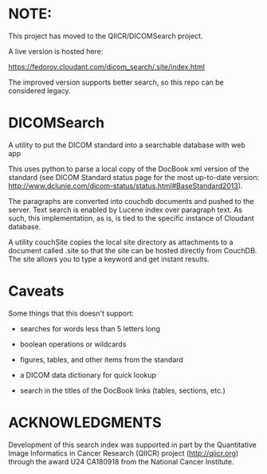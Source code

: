 NOTE:
=====

This project has moved to the QIICR/DICOMSearch project.

A live version is hosted here:

https://fedorov.cloudant.com/dicom_search/.site/index.html

The improved version supports better search, so this repo can be considered legacy.

DICOMSearch
===========

A utility to put the DICOM standard into a searchable database with web app

This uses python to parse a local copy of the DocBook xml version of the standard
(see DICOM Standard status page for the most up-to-date version:
http://www.dclunie.com/dicom-status/status.html#BaseStandard2013).  

The paragraphs are converted into couchdb documents and pushed to the server.
Text search is enabled by Lucene index over paragraph text. As such, this
implementation, as is, is tied to the specific instance of Cloudant database.

A utility couchSite copies the local site directory as attachments to a document
called .site so that the site can be hosted directly from CouchDB.  The site
allows you to type a keyword and get instant results.

Caveats
=======

Some things that this doesn't support:

- searches for words less than 5 letters long

- boolean operations or wildcards

- figures, tables, and other items from the standard

- a DICOM data dictionary for quick lookup

- search in the titles of the DocBook links (tables, sections, etc.)

ACKNOWLEDGMENTS
===============

Development of this search index was supported in part by the Quantitative Image
Informatics in Cancer Research (QIICR) project (http://qiicr.org) through the
award U24 CA180918 from the National Cancer Institute.
